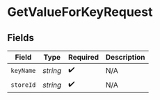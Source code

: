 # GetValueForKeyRequest


## Fields

| Field              | Type               | Required           | Description        |
| ------------------ | ------------------ | ------------------ | ------------------ |
| `keyName`          | *string*           | :heavy_check_mark: | N/A                |
| `storeId`          | *string*           | :heavy_check_mark: | N/A                |